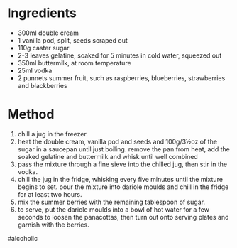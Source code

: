 # Ingredients

-   300ml double cream
-   1 vanilla pod, split, seeds scraped out
-   110g caster sugar
-   2-3 leaves gelatine, soaked for 5 minutes in cold water, squeezed out
-   350ml buttermilk, at room temperature
-   25ml vodka
-   2 punnets summer fruit, such as raspberries, blueberries, strawberries and blackberries

# Method

1.  chill a jug in the freezer.
2.  heat the double cream, vanilla pod and seeds and 100g/3½oz of the sugar in a saucepan until just boiling. remove the pan from heat, add the soaked gelatine and buttermilk and whisk until well combined
3.  pass the mixture through a fine sieve into the chilled jug, then stir in the vodka.
4.  chill the jug in the fridge, whisking every five minutes until the mixture begins to set. pour the mixture into dariole moulds and chill in the fridge for at least two hours.
5.  mix the summer berries with the remaining tablespoon of sugar.
6.  to serve, put the dariole moulds into a bowl of hot water for a few seconds to loosen the panacottas, then turn out onto serving plates and garnish with the berries.

\#alcoholic
